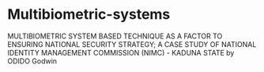 # Multibiometric-systems
MULTIBIOMETRIC SYSTEM BASED TECHNIQUE AS A FACTOR TO ENSURING NATIONAL SECURITY STRATEGY; A CASE STUDY OF NATIONAL IDENTITY MANAGEMENT COMMISSION (NIMC) - KADUNA STATE by ODIDO Godwin 
